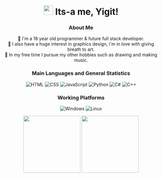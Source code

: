 <div align="center">
  <h1><img src="https://emojis.slackmojis.com/emojis/images/1597320283/10003/catjam.gif?1597320283" width="30"/> 
  	Its-a me, Yigit!
  </h1>
   
  <h3>About Me</h3>
  
   🚀 I'm a 18 year old programmer & future full stack developer.
   <br>
   🎨 I also have a huge interest in graphics design, i'm in love with giving breath to art.
   <br>
   🌴 In my free time I pursue my other hobbies such as drawing and making music.
   <br>

  <h3>Main Languages and General Statistics</h3>

  ![HTML](https://img.shields.io/badge/-HTML-000?&logo=HTML5)
  ![CSS](https://img.shields.io/badge/-CSS-000?&logo=CSS3)
  ![JavaScript](https://img.shields.io/badge/-JavaScript-000?&logo=JavaScript)
  ![Python](https://img.shields.io/badge/-Python-000?&logo=python)
  ![C#](https://img.shields.io/badge/-C%23-000?&logo=C-sharp&logoColor=198c20)
  ![C++](https://img.shields.io/badge/-C++-000?&logo=c%2b%2b&logoColor=00599C)
  
  <h3>Working Platforms</h3>

  ![Windows](https://img.shields.io/badge/-Windows-000?&logo=Windows&logoColor=00adef)
  ![Linux](https://img.shields.io/badge/-Linux-000?&logo=linux)

  <div>
   <img height=180 src="https://github-readme-stats.vercel.app/api?username=dev-veteran&count_private=true&theme=radical&show_icons=true">
   <img height=180 src="https://github-readme-stats.vercel.app/api/top-langs/?username=dev-veteran&theme=radical">
  </div>
  
</div>
